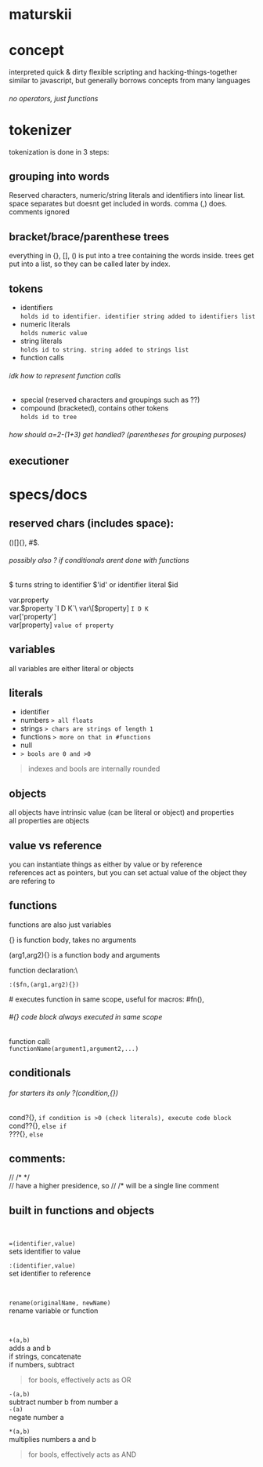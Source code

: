# maturskii

# concept
interpreted quick & dirty flexible scripting and hacking-things-together\
similar to javascript, but generally borrows concepts from many languages
###### no operators, just functions

# tokenizer
tokenization is done in 3 steps:

## grouping into words
Reserved characters, numeric/string literals and identifiers into linear list. space separates but doesnt get included in words. comma (,) does. comments ignored

## bracket/brace/parenthese trees
everything in {}, [], () is put into a tree containing the words inside. trees get put into a list, so they can be called later by index.

## tokens
* identifiers\
`holds id to identifier. identifier string added to identifiers list`
* numeric literals\
`holds numeric value`
* string literals\
`holds id to string. string added to strings list`
* function calls
 ###### idk how to represent function calls
* special (reserved characters and groupings such as ??)
* compound (bracketed), contains other tokens\
`holds id to tree`


###### how should a=2-(1+3) get handled? (parentheses for grouping purposes)

## executioner


# specs/docs

## reserved chars (includes space):
()[]{}, #$.

###### possibly also ? if conditionals arent done with functions


$ turns string to identifier $'id' or identifier literal $id

var.property\
var.$property `I D K`\
var\[$property\] `I D K`\
var\['property'\]\
var\[property\] `value of property`

## variables
all variables are either literal or objects

## literals
* identifier
* numbers  `> all floats`
* strings  `> chars are strings of length 1`
* functions  `> more on that in #functions`
* null
* `> bools are 0 and >0`

> indexes and bools are internally rounded

## objects
all objects have intrinsic value (can be literal or object) and properties\
all properties are objects

## value vs reference
you can instantiate things as either by value or by reference\
references act as pointers, but you can set actual value of the object they are refering to

## functions
functions are also just variables

{} is function body, takes no arguments

(arg1,arg2){} is a function body and arguments

function declaration:\
```
:($fn,(arg1,arg2){})
```

\# executes function in same scope, useful for macros: #fn(),

###### #{} code block always executed in same scope

function call:\
`functionName(argument1,argument2,...)`

## conditionals

###### for starters its only ?(condition,{})

cond?{}, `if condition is >0 (check literals), execute code block`\
cond??{}, `else if`\
???{}, `else`

## comments:
// /\* \*/\
// have a higher presidence, so // /\* will be a single line comment

## built in functions and objects
</br>

`=(identifier,value)`\
sets identifier to value

`:(identifier,value)`\
set identifier to reference

</br>

`rename(originalName, newName)`\
rename variable or function

</br>

`+(a,b)`\
adds a and b\
if strings, concatenate\
if numbers, subtract
> for bools, effectively acts as OR 

`-(a,b)`\
subtract number b from number a\
`-(a)`\
negate number a

`*(a,b)`\
multiplies numbers a and b
> for bools, effectively acts as AND
